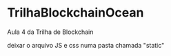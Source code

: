 # TrilhaBlockchainOcean
Aula 4 da Trilha de Blockchain


deixar o arquivo JS e css numa pasta chamada "static"
